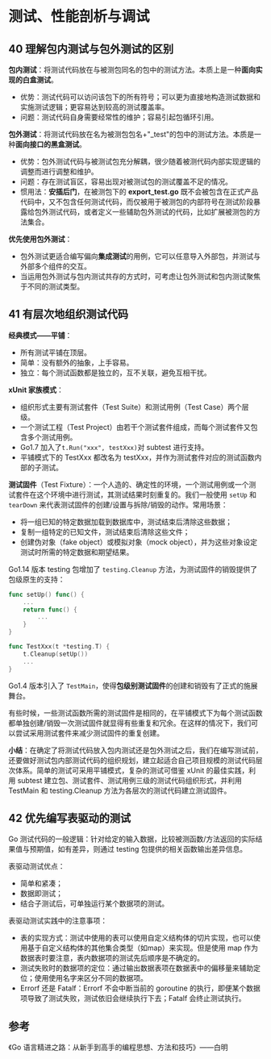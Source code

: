 # 测试、性能剖析与调试

## 40 理解包内测试与包外测试的区别

**包内测试**：将测试代码放在与被测包同名的包中的测试方法。本质上是一种**面向实现的白盒测试**。

- 优势：测试代码可以访问该包下的所有符号；可以更为直接地构造测试数据和实施测试逻辑；更容易达到较高的测试覆盖率。
- 问题：测试代码自身需要经常性的维护；容易引起包循环引用。

**包外测试**：将测试代码放在名为被测包包名+"_test"的包中的测试方法。本质是一种**面向接口的黑盒测试**。

- 优势：包外测试代码与被测试包充分解耦，很少随着被测代码内部实现逻辑的调整而进行调整和维护。
- 问题：存在测试盲区，容易出现对被测试包的测试覆盖不足的情况。
- 惯用法：**安插后门**，在被测包下的 **export_test.go** 既不会被包含在正式产品代码中，又不包含任何测试代码，而仅被用于被测包的内部符号在测试阶段暴露给包外测试代码，或者定义一些辅助包外测试的代码，比如扩展被测包的方法集合。

**优先使用包外测试**：

- 包外测试更适合编写偏向**集成测试**的用例，它可以任意导入外部包，并测试与外部多个组件的交互。
- 当运用包外测试与包内测试共存的方式时，可考虑让包外测试和包内测试聚焦于不同的测试类型。

## 41 有层次地组织测试代码

**经典模式——平铺**：

- 所有测试平铺在顶层。
- 简单：没有额外的抽象，上手容易。
- 独立：每个测试函数都是独立的，互不关联，避免互相干扰。

**xUnit 家族模式**：

- 组织形式主要有测试套件（Test Suite）和测试用例（Test Case）两个层级。
- 一个测试工程（Test Project）由若干个测试套件组成，而每个测试套件又包含多个测试用例。
- Go1.7 加入了`t.Run("xxx", testXxx)`对 subtest 进行支持。
- 平铺模式下的 TestXxx 都改名为 testXxx，并作为测试套件对应的测试函数内部的子测试。

**测试固件**（Test Fixture）：一个人造的、确定性的环境，一个测试用例或一个测试套件在这个环境中进行测试，其测试结果时刻重复的。我们一般使用 `setUp` 和 `tearDown` 来代表测试固件的创建/设置与拆除/销毁的动作。常用场景：

- 将一组已知的特定数据加载到数据库中，测试结束后清除这些数据；
- 复制一组特定的已知文件，测试结束后清除这些文件；
- 创建伪对象（fake object）或模拟对象（mock object），并为这些对象设定测试时所需的特定数据和期望结果。

Go1.14 版本 testing 包增加了 `testing.Cleanup` 方法，为测试固件的销毁提供了包级原生的支持：

```Go
func setUp() func() {
    ...
    return func() {
        ...
    }
}

func TestXxx(t *testing.T) {
    t.Cleanup(setUp())
    ...
}
```

Go1.4 版本引入了 `TestMain`，使得**包级别测试固件**的创建和销毁有了正式的施展舞台。

有些时候，一些测试函数所需的测试固件是相同的，在平铺模式下为每个测试函数都单独创建/销毁一次测试固件就显得有些重复和冗余。在这样的情况下，我们可以尝试采用测试套件来减少测试固件的重复创建。

**小结**：在确定了将测试代码放入包内测试还是包外测试之后，我们在编写测试前，还要做好测试包内部测试代码的组织规划，建立起适合自己项目规模的测试代码层次体系。简单的测试可采用平铺模式，复杂的测试可借鉴 xUnit 的最佳实践，利用 subtest 建立包、测试套件、测试用例三级的测试代码组织形式，并利用 TestMain 和 testing.Cleanup 方法为各层次的测试代码建立测试固件。

## 42 优先编写表驱动的测试

Go 测试代码的一般逻辑：针对给定的输入数据，比较被测函数/方法返回的实际结果值与预期值，如有差异，则通过 testing 包提供的相关函数输出差异信息。

 表驱动测试优点：

- 简单和紧凑；
- 数据即测试；
- 结合子测试后，可单独运行某个数据项的测试。

表驱动测试实践中的注意事项：

- 表的实现方式：测试中使用的表可以使用自定义结构体的切片实现，也可以使用基于自定义结构体的其他集合类型（如map）来实现。但是使用 map 作为数据表时要注意，表内数据项的测试先后顺序是不确定的。
- 测试失败时的数据项的定位：通过输出数据表项在数据表中的偏移量来辅助定位；使用使用名字来区分不同的数据项。
- Errorf 还是 Fatalf：Errorf 不会中断当前的 goroutine 的执行，即便某个数据项导致了测试失败，测试依旧会继续执行下去；Fatalf 会终止测试执行。

## 参考

《Go 语言精进之路：从新手到高手的编程思想、方法和技巧》——白明